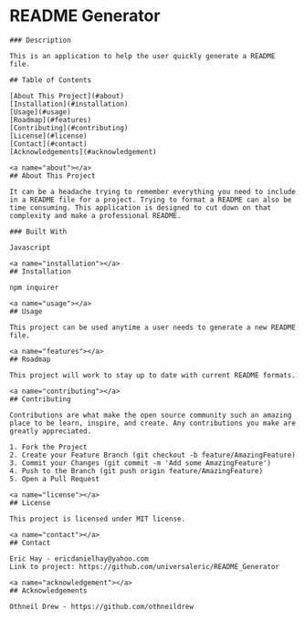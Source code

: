 # README Generator
    
    ### Description

    This is an application to help the user quickly generate a README file.

    ## Table of Contents

    [About This Project](#about)
    [Installation](#installation)
    [Usage](#usage)
    [Roadmap](#features)
    [Contributing](#contributing)
    [License](#license)
    [Contact](#contact)
    [Acknowledgements](#acknowledgement)

    <a name="about"></a>
    ## About This Project

    It can be a headache trying to remember everything you need to include in a README file for a project. Trying to format a README can also be time consuming. This application is designed to cut down on that complexity and make a professional README.

    ### Built With

    Javascript

    <a name="installation"></a>
    ## Installation

    npm inquirer

    <a name="usage"></a>
    ## Usage

    This project can be used anytime a user needs to generate a new README file.

    <a name="features"></a>
    ## Roadmap

    This project will work to stay up to date with current README formats.

    <a name="contributing"></a>
    ## Contributing

    Contributions are what make the open source community such an amazing place to be learn, inspire, and create. Any contributions you make are greatly appreciated.

    1. Fork the Project
    2. Create your Feature Branch (git checkout -b feature/AmazingFeature)
    3. Commit your Changes (git commit -m 'Add some AmazingFeature')
    4. Push to the Branch (git push origin feature/AmazingFeature)
    5. Open a Pull Request

    <a name="license"></a>
    ## License

    This project is licensed under MIT license.

    <a name="contact"></a>
    ## Contact

    Eric Hay - ericdanielhay@yahoo.com
    Link to project: https://github.com/universaleric/README_Generator

    <a name="acknowledgement"></a>
    ## Acknowledgements

    Othneil Drew - https://github.com/othneildrew